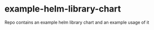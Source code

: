 # example-helm-library-chart
Repo contains an example helm library chart and an example usage of it

